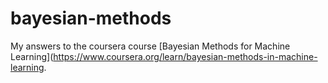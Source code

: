 # bayesian-methods
My answers to the coursera course [Bayesian Methods for Machine Learning](https://www.coursera.org/learn/bayesian-methods-in-machine-learning.
